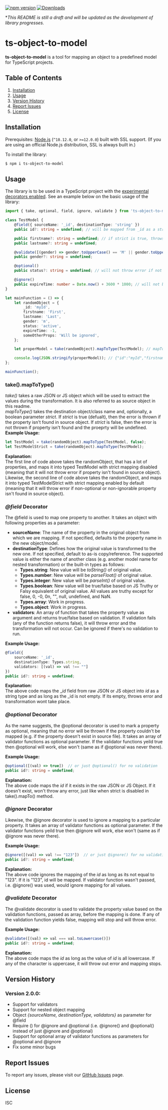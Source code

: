 [![npm version](https://img.shields.io/npm/v/ts-object-to-model.svg)](https://www.npmjs.com/package/ts-object-to-model)
[![Downloads](https://img.shields.io/npm/dm/ts-object-to-model.svg)](https://www.npmjs.com/package/ts-object-to-model)

\*_This README is still a draft and will be updated as the development of library progresses._

# ts-object-to-model

**ts-object-to-model** is a tool for mapping an object to a predefined model for TypeScript projects.

## Table of Contents

1. [Installation](#installation)
2. [Usage](#usage)
3. [Version History](#version-history)
4. [Report Issues](#report-issues)
5. [License](#license)

## <a name="installation"></a>Installation

Prerequisites: [Node.js](https://nodejs.org/) (`^10.12.0`, or `>=12.0.0`) built with SSL support. (If you are using an official Node.js distribution, SSL is always built in.)

To install the library:

```sh
$ npm i ts-object-to-model
```

## <a name="usage"></a>Usage

The library is to be used in a TypeScript project with the [experimental decorators enabled](https://www.typescriptlang.org/docs/handbook/decorators.html). See an example below on the basic usage of the library:

```ts
import { take, optional, field, ignore, validate } from 'ts-object-to-model';

class TestModel {
    @field({ sourceName: '_id', destinationType: 'string' })
    public id?: string = undefined; // will be mapped from _id as a string type

    public firstname?: string = undefined; // if strict is true, throws error if not found in a source object
    public lastname?: string = undefined;

    @validate([(gender) => gender.toUpperCase() == 'M' || gender.toUpperCase() == 'F'])
    public gender?: string = undefined;

    @optional()
    public status?: string = undefined; // will not throw error if not found in a source object

    @ignore()
    public expireTime: number = Date.now() + 3600 * 1000; // will not be mapped
}

let mainFunction = () => {
    let randomObject = {
        _id: 'myId',
        firstname: 'First',
        lastname: 'Last',
        gender: 'm',
        status: 'active',
        expireTime: -1,
        someOtherProps: 'Will be ignored',
    };

    let properModel = take(randomObject).mapToType(TestModel); // mapToType(TestModel, false) for non-strict mapping (doesn't throws error if property not found in source object)

    console.log(JSON.stringify(properModel)); // {"id":"myId","firstname":"First","lastname":"Last","gender":"m","status":"active","expireTime":SOMENUMBER}
};

mainFunction();
```

### take().mapToType()

_take()_ takes a raw JSON or JS object which will be used to extract the values during the transformation. It is also referred to as source object in this readme.  
_mapToType()_ takes the destination object/class name and, optionally, a boolean parameter _strict_. If _strict_ is true (defualt), then the error is thrown if the property isn't found in source object. If _strict_ is false, then the error is not thrown if property isn't found and the proeprty will be undefined.
**Example Usage:**

```ts
let TestModel = take(randomObject).mapToType(TestModel, false);
let TestModelStrict = take(randomObject).mapToType(TestModel);
```

**Explanation:**  
The first line of code above takes the randomObject, that has a lot of properties, and maps it into typed TestModel with strict mapping disabled (meaning that it will not throw error if property isn't found in source object).  
Likewise, the second line of code above takes the randomObject, and maps it into typed TestModelStrict with strict mapping enabled by default (meaning that it will throw error if non-optional or non-ignorable property isn't found in source object).

### _@field_ Decorator

The @field is used to map one property to another. It takes an object with following properties as a parameter:

-   **sourceName**: The name of the property in the original object from which we are mapping. If not specified, defaults to the property name in the new object/model.
-   **destinationType**: Defines how the original value is transformed to the new one. If not specified, default to as-is copy/reference. The supported value is either the name of another class (e.g. another model name for nested transformation) or the built-in types as follows:
    -   **Types.string**: New value will be _toString()_ of original value.
    -   **Types.number**: New value will be _parseFloat()_ of original value.
    -   **Types.integer**: New value will be _parseInt()_ of original value.
    -   **Types.boolean**: New value will be true/false based on JS Truthy or Falsy equivalent of original value. All values are truthy except for false, 0, -0, 0n, "", null, undefined, and NaN.
    -   **Types.array**: Work in progress.
    -   **Types.object**: Work in progress.
-   **validators**: An array of function that takes the property value as argument and returns true/false based on validation. If validation fails (any of the function returns false), it will throw error and the transformation will not occur. Can be ignored if there's no validation to run.

**Example Usage:**

```ts
@field({
    sourceName: '_id',
    destinationType: Types.string,
    validators: [(val) => val !== ""]
})
public id?: string = undefined;
```

**Explanation:**  
The above code maps the \__id_ field from raw JSON or JS object into _id_ as a string type and as long as the \_id is not empty. If its empty, throws error and transformation wont take place.

### _@optional_ Decorator

As the name suggests, the @optional decorator is used to mark a property as optional, meaning that no error will be thrown if the property couldn't be mapped (e.g. if the property doesn't exist in source file). It takes an array of validator functions as optional parameter. If the validator functions yeild true then @optional will work, else won't (same as if @optional was never there).

**Example Usage:**

```ts
@optional([(val) => true])  // or just @optional() for no validation
public id?: string = undefined;
```

**Explanation:**  
The above code maps the _id_ if it exists in the raw JSON or JS Object. If it doesn't exist, won't throw any error, just like when strict is disabled in take().mapTo() method.

### _@ignore_ Decorator

Likewise, the @ignore decorator is used to ignore a mapping to a particular property. It takes an array of validator functions as optional parameter. If the validator functions yeild true then @ignore will work, else won't (same as if @ignore was never there).

**Example Usage:**

```ts
@ignore([(val) => val !== "123"])  // or just @ignore() for no validation
public id?: string = undefined;
```

**Explanation:**  
The above code ignores the mapping of the _id_ as long as its not equal to "123". If it is "123", id will be mapped. If validator function wasn't passed, i.e. @ignore() was used, would ignore mapping for all values.

### _@validate_ Decorator

The @validate decorator is used to validate the property value based on the validation functions, passed as array, before the mapping is done. If any of the validation function yields false, mapping will stop and will throw error.

**Example Usage:**

```ts
@validate([(val) => val === val.toLowercase()])
public id?: string = undefined;
```

**Explanation:**  
The above code maps the _id_ as long as the value of _id_ is all lowercase. If any of the character is uppercase, it will throw out error and mapping stops.

## <a name="version-history"></a>Version History

### Version 2.0.0:

-   Support for validators
-   Support for nested object mapping
-   Object _{sourceName, destinationType, validators}_ as parameter for @field
-   Require () for @ignore and @optional (i.e. @ignore() and @optional() instead of just @ignore and @optional)
-   Support for optional array of validator functions as parameters for @optional and @ignore
-   Fix some minor bugs

## <a name="report-issues"></a>Report Issues

To report any issues, please visit our [GitHub Issues](https://github.com/shparas/ts-object-to-model/issues) page.

## <a name="license"></a>License

ISC
